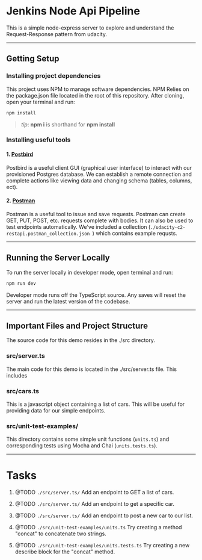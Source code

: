 # Jenkins Node Api Pipeline

This is a simple node-express server to explore and understand the Request-Response pattern from udacity.

---

## Getting Setup

### Installing project dependencies

This project uses NPM to manage software dependencies. NPM Relies on the package.json file located in the root of this repository. After cloning, open your terminal and run:

```bash
npm install
```

> _tip_: **npm i** is shorthand for **npm install**

### Installing useful tools

#### 1. [Postbird](https://github.com/paxa/postbird)

Postbird is a useful client GUI (graphical user interface) to interact with our provisioned Postgres database. We can establish a remote connection and complete actions like viewing data and changing schema (tables, columns, ect).

#### 2. [Postman](https://www.getpostman.com/downloads/)

Postman is a useful tool to issue and save requests. Postman can create GET, PUT, POST, etc. requests complete with bodies. It can also be used to test endpoints automatically. We've included a collection (`./udacity-c2-restapi.postman_collection.json `) which contains example requsts.

---

## Running the Server Locally

To run the server locally in developer mode, open terminal and run:

```bash
npm run dev
```

Developer mode runs off the TypeScript source. Any saves will reset the server and run the latest version of the codebase.

---

## Important Files and Project Structure

The source code for this demo resides in the ./src directory.

### src/server.ts

The main code for this demo is located in the ./src/server.ts file. This includes

### src/cars.ts

This is a javascript object containing a list of cars. This will be useful for providing data for our simple endpoints.

### src/unit-test-examples/

This directory contains some simple unit functions (`units.ts`) and corresponding tests using Mocha and Chai (`units.tests.ts`).

---

# Tasks

1. @TODO `./src/server.ts/`
   Add an endpoint to GET a list of cars.

2. @TODO `./src/server.ts/`
   Add an endpoint to get a specific car.

3. @TODO `./src/server.ts/`
   Add an endpoint to post a new car to our list.

4. @TODO `./src/unit-test-examples/units.ts`
   Try creating a method "concat" to concatenate two strings.

5. @TODO `./src/unit-test-examples/units.tests.ts`
   Try creating a new describe block for the "concat" method.
